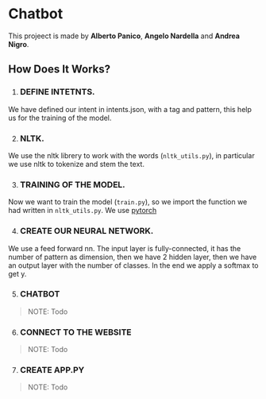 # Chatbot
This projeect is made by **Alberto Panico**, **Angelo Nardella** and **Andrea Nigro**.  

## How Does It Works?

1. ### DEFINE INTETNTS. 
We have defined our intent in intents.json, with a tag and pattern, this help us for the training of the model.

2. ### NLTK.
We use the nltk librery to work with the words (`nltk_utils.py`), in particular we use nltk to tokenize and stem the text.

3. ### TRAINING OF THE MODEL.
Now we want to train the model (`train.py`), so we import the function we had written in `nltk_utils.py`.
We use [pytorch](https://pytorch.org/)

4. ### CREATE OUR NEURAL NETWORK.
We use a feed forward nn. The input layer is fully-connected, it has the number of pattern as dimension, then we have 2 hidden layer, then we have an output layer with the number of classes. In the end we apply a softmax to get y.

5. ### CHATBOT
> NOTE: Todo

6. ### CONNECT TO THE WEBSITE
> NOTE: Todo

7. ### CREATE APP.PY
> NOTE: Todo